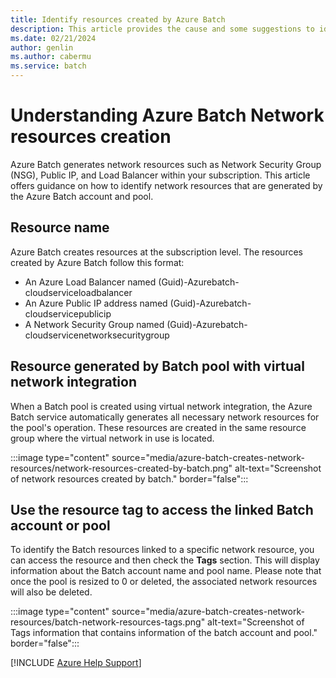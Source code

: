 ```yaml
---
title: Identify resources created by Azure Batch
description: This article provides the cause and some suggestions to identify the Azure Batch Account and pool that is associated to a specific network related resource created in the Azure Subscription.
ms.date: 02/21/2024
author: genlin
ms.author: cabermu
ms.service: batch
--- 
```


# Understanding Azure Batch Network resources creation

Azure Batch generates network resources such as Network Security Group (NSG), Public IP, and Load Balancer within your subscription. This article offers guidance on how to identify  network resources that are generated by the Azure Batch account and pool.

## Resource name

Azure Batch creates resources at the subscription level. The resources created by Azure Batch follow this format:

- An Azure Load Balancer named (Guid)-Azurebatch-cloudserviceloadbalancer
- An Azure Public IP address named (Guid)-Azurebatch-cloudservicepublicip
- A Network Security Group named (Guid)-Azurebatch-cloudservicenetworksecuritygroup


## Resource generated by Batch pool with virtual network integration

When a Batch pool is created using virtual network integration, the Azure Batch service automatically generates all necessary network resources for the pool's operation. These resources are created in the same resource group where the virtual network in use is located.

:::image type="content" source="media/azure-batch-creates-network-resources/network-resources-created-by-batch.png" alt-text="Screenshot of network resources created by batch." border="false":::

## Use the resource tag to access the linked Batch account or pool 

To identify the Batch resources linked to a specific network resource, you can access the resource and then check the **Tags** section. This will display information about the Batch account name and pool name. Please note that once the pool is resized to 0 or deleted, the associated network resources will also be deleted.

:::image type="content" source="media/azure-batch-creates-network-resources/batch-network-resources-tags.png" alt-text="Screenshot of Tags information that contains information of the batch account and pool." border="false":::

[!INCLUDE [Azure Help Support](../../includes/azure-help-support.md)]
